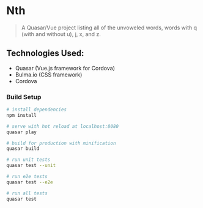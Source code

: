 # Nth

> A Quasar/Vue project listing all of the unvoweled words, words with q (with and without u), j, x, and z.

## Technologies Used:
- Quasar (Vue.js framework for Cordova)
- Bulma.io (CSS framework)
- Cordova

### Build Setup

``` bash
# install dependencies
npm install

# serve with hot reload at localhost:8080
quasar play

# build for production with minification
quasar build

# run unit tests
quasar test --unit

# run e2e tests
quasar test --e2e

# run all tests
quasar test
```
